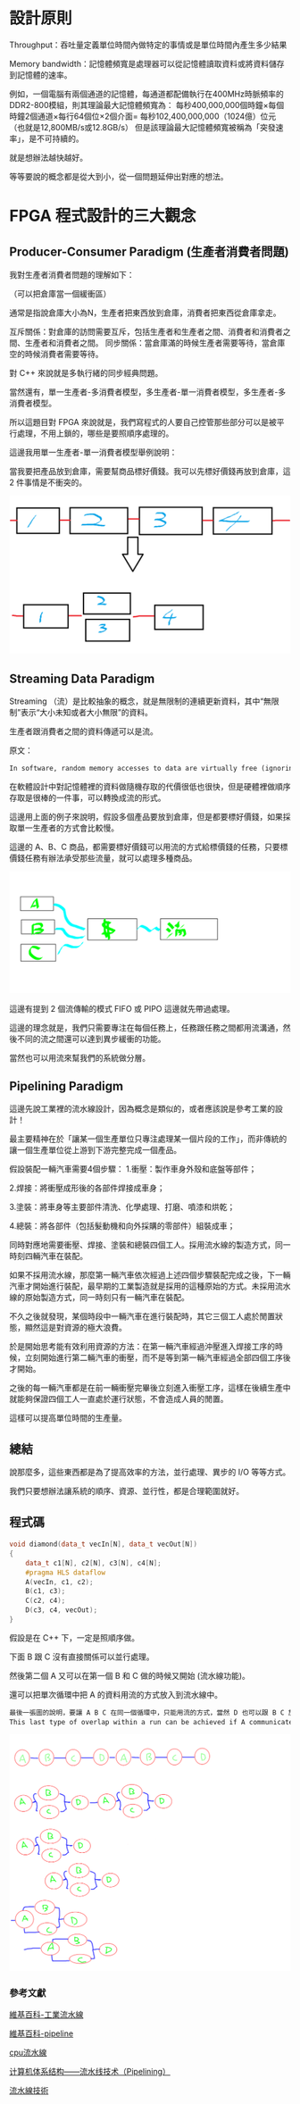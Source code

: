 # 設計原則

Throughput：吞吐量定義單位時間內做特定的事情或是單位時間內產生多少結果

Memory bandwidth：記憶體頻寬是處理器可以從記憶體讀取資料或將資料儲存到記憶體的速率。

例如，一個電腦有兩個通道的記憶體，每通道都配備執行在400MHz時脈頻率的DDR2-800模組，則其理論最大記憶體頻寬為：
每秒400,000,000個時鐘×每個時鐘2個通道×每行64個位×2個介面=
每秒102,400,000,000（1024億）位元（也就是12,800MB/s或12.8GB/s）
但是該理論最大記憶體頻寬被稱為「突發速率」，是不可持續的。

就是想辦法越快越好。

等等要說的概念都是從大到小，從一個問題延伸出對應的想法。

# FPGA 程式設計的三大觀念

## Producer-Consumer Paradigm (生產者消費者問題)

我對生產者消費者問題的理解如下：

（可以把倉庫當一個緩衝區）

通常是指說倉庫大小為N，生產者把東西放到倉庫，消費者把東西從倉庫拿走。

互斥關係：對倉庫的訪問需要互斥，包括生產者和生產者之間、消費者和消費者之間、生產者和消費者之間。
同步關係：當倉庫滿的時候生產者需要等待，當倉庫空的時候消費者需要等待。

對 C++ 來說就是多執行緒的同步經典問題。

當然還有，單一生產者-多消費者模型，多生產者-單一消費者模型，多生產者-多消費者模型。

所以這題目對 FPGA 來說就是，我們寫程式的人要自己控管那些部分可以是被平行處理，不用上鎖的，哪些是要照順序處理的。

這邊我用單一生產者-單一消費者模型舉例說明：

當我要把產品放到倉庫，需要幫商品標好價錢。我可以先標好價錢再放到倉庫，這 2 件事情是不衝突的。

![生產者消費者](img/生產者消費者.png)

## Streaming Data Paradigm

Streaming （流）是比較抽象的概念，就是無限制的連續更新資料，其中“無限制”表示“大小未知或者大小無限”的資料。

生產者跟消費者之間的資料傳遞可以是流。

原文：

```txt
In software, random memory accesses to data are virtually free (ignoring the caching costs), but in hardware, it is really advantageous to make sequential accesses, which can be converted into streams.
```

在軟體設計中對記憶體裡的資料做隨機存取的代價很低也很快，但是硬體裡做順序存取是很棒的一件事，可以轉換成流的形式。

這邊用上面的例子來說明，假設多個產品要放到倉庫，但是都要標好價錢，如果採取單一生產者的方式會比較慢。

這邊的 A、B、C 商品，都需要標好價錢可以用流的方式給標價錢的任務，只要標價錢任務有辦法承受那些流量，就可以處理多種商品。

![流](img/流.png)

這邊有提到 2 個流傳輸的模式 FIFO 或 PIPO 這邊就先帶過處理。

這邊的理念就是，我們只需要專注在每個任務上，任務跟任務之間都用流溝通，然後不同的流之間還可以達到異步緩衝的功能。

當然也可以用流來幫我們的系統做分層。

## Pipelining Paradigm

這邊先說工業裡的流水線設計，因為概念是類似的，或者應該說是參考工業的設計！

最主要精神在於「讓某一個生產單位只專注處理某一個片段的工作」，而非傳統的讓一個生產單位從上游到下游完整完成一個產品。

假設裝配一輛汽車需要4個步驟：
1.衝壓：製作車身外殼和底盤等部件；

2.焊接：將衝壓成形後的各部件焊接成車身；

3.塗裝：將車身等主要部件清洗、化學處理、打磨、噴漆和烘乾；

4.總裝：將各部件（包括髮動機和向外採購的零部件）組裝成車；

同時對應地需要衝壓、焊接、塗裝和總裝四個工人。採用流水線的製造方式，同一時刻四輛汽車在裝配。

如果不採用流水線，那麼第一輛汽車依次經過上述四個步驟裝配完成之後，下一輛汽車才開始進行裝配，最早期的工業製造就是採用的這種原始的方式。未採用流水線的原始製造方式，同一時刻只有一輛汽車在裝配。

不久之後就發現，某個時段中一輛汽車在進行裝配時，其它三個工人處於閒置狀態，顯然這是對資源的極大浪費。

於是開始思考能有效利用資源的方法：在第一輛汽車經過沖壓進入焊接工序的時候，立刻開始進行第二輛汽車的衝壓，而不是等到第一輛汽車經過全部四個工序後才開始。

之後的每一輛汽車都是在前一輛衝壓完畢後立刻進入衝壓工序，這樣在後續生產中就能夠保證四個工人一直處於運行狀態，不會造成人員的閒置。

這樣可以提高單位時間的生產量。

## 總結

說那麼多，這些東西都是為了提高效率的方法，並行處理、異步的 I/O 等等方式。

我們只要想辦法讓系統的順序、資源、並行性，都是合理範圍就好。

## 程式碼

```c++
void diamond(data_t vecIn[N], data_t vecOut[N])
{
    data_t c1[N], c2[N], c3[N], c4[N];
    #pragma HLS dataflow
    A(vecIn, c1, c2);
    B(c1, c3);
    C(c2, c4);
    D(c3, c4, vecOut);
}
```

假設是在 C++ 下，一定是照順序做。

下面 B 跟 C 沒有直接關係可以並行處理。

然後第二個 A 又可以在第一個 B 和 C 做的時候又開始 (流水線功能)。

還可以把單次循環中把 A 的資料用流的方式放入到流水線中。

```txt
最後一張圖的說明，要讓 A B C 在同一個循環中，只能用流的方式，當然 D 也可以跟 B C 放放在一起，但是要注意死鎖的情況。
This last type of overlap within a run can be achieved if A communicates to B and C through FIFO streaming accesses (represented as lines without circles). Similarily, D can also be overlapped with B and C, if the channels are FIFOs instead of PIPOs. However, unlike all previous execution patterns, using FIFOs can lead to deadlocks and so these streaming FIFOs need to be sized correctly.
```

![結論](img/結論.png)

### 參考文獻

[維基百科-工業流水線](<https://zh.wikipedia.org/zh-tw/%E8%A3%9D%E9%85%8D%E7%B7%9A>)

[維基百科-pipeline](<https://zh.wikipedia.org/wiki/%E6%B5%81%E6%B0%B4%E7%BA%BF_(%E8%AE%A1%E7%AE%97%E6%9C%BA)>)

[cpu流水線](<https://baike.baidu.hk/item/cpu%E6%B5%81%E6%B0%B4%E7%B7%9A/4421101>)

[计算机体系结构——流水线技术（Pipelining）](<https://www.cnblogs.com/CorePower/p/CorePower.html>)

[流水線技術](<https://baike.baidu.hk/item/%E6%B5%81%E6%B0%B4%E7%B7%9A%E6%8A%80%E8%A1%93>)

